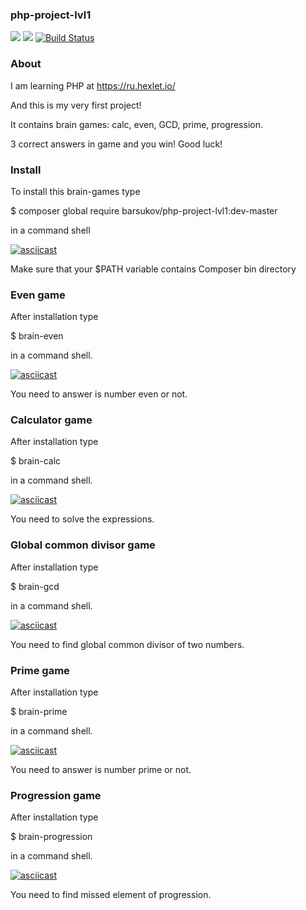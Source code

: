 ### php-project-lvl1
<a href="https://codeclimate.com/github/barsukov2/php-project-lvl1/maintainability"><img src="https://api.codeclimate.com/v1/badges/9a2fd6e808e132068744/maintainability" /></a>
<a href="https://codeclimate.com/github/barsukov2/php-project-lvl1/test_coverage"><img src="https://api.codeclimate.com/v1/badges/9a2fd6e808e132068744/test_coverage" /></a>
[![Build Status](https://travis-ci.com/barsukov2/php-project-lvl1.svg?branch=master)](https://travis-ci.com/barsukov2/php-project-lvl1)

### About
I am learning PHP at https://ru.hexlet.io/

And this is my very first project!

It contains brain games: calc, even, GCD, prime, progression.

3 correct answers in game and you win! Good luck!


### Install
To install this brain-games type 

$ composer global require barsukov/php-project-lvl1:dev-master

in a command shell

[![asciicast](https://asciinema.org/a/308768.png)](https://asciinema.org/a/308768)


Make sure that your $PATH variable contains Composer bin directory 

### Even game

After installation type

$ brain-even

in a command shell.

[![asciicast](https://asciinema.org/a/308769.png)](https://asciinema.org/a/308769)

You need to answer is number even or not.

### Calculator game

After installation type

$ brain-calc

in a command shell.

[![asciicast](https://asciinema.org/a/308771.png)](https://asciinema.org/a/308771)

You need to solve the expressions.

### Global common divisor game

After installation type

$ brain-gcd

in a command shell.

[![asciicast](https://asciinema.org/a/308772.png)](https://asciinema.org/a/308772)

You need to find global common divisor of two numbers.

### Prime game

After installation type

$ brain-prime

in a command shell.

[![asciicast](https://asciinema.org/a/308775.png)](https://asciinema.org/a/308775)

You need to answer is number prime or not.

### Progression game

After installation type

$ brain-progression

in a command shell.

[![asciicast](https://asciinema.org/a/308776.png)](https://asciinema.org/a/308776)

You need to find missed element of progression.





